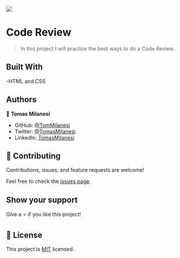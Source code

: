 ![](https://img.shields.io/badge/Microverse-blueviolet)

# Code Review

> In this project I will practice the best ways to do a Code Review.


## Built With

-HTML and CSS



## Authors

👤 **Tomas Milanesi**

- GitHub: [@TomMilanesi](https://github.com/KaskMIL)
- Twitter: [@TomasMilanesi](https://twitter.com/TomasMilanesi)
- LinkedIn: [TomasMilanesi](https://www.linkedin.com/in/tomas-milanesi-3427bb185/)


## 🤝 Contributing

Contributions, issues, and feature requests are welcome!

Feel free to check the [issues page](https://github.com/KaskMIL/trial_project_review/issues).

## Show your support

Give a ⭐️ if you like this project!


## 📝 License

This project is [MIT](./MIT.md) licensed.
